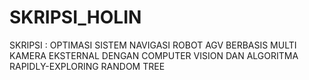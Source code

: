 # SKRIPSI_HOLIN
SKRIPSI : OPTIMASI SISTEM NAVIGASI ROBOT AGV BERBASIS MULTI KAMERA EKSTERNAL DENGAN COMPUTER VISION DAN ALGORITMA RAPIDLY-EXPLORING RANDOM TREE
